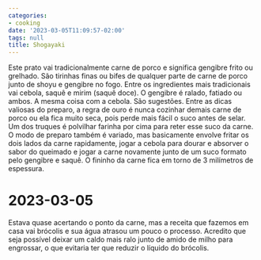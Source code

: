 ```yaml
---
categories:
- cooking
date: '2023-03-05T11:09:57-02:00'
tags: null
title: Shogayaki
---
```


Este prato vai tradicionalmente carne de porco e significa gengibre frito ou grelhado. São tirinhas finas ou bifes de qualquer parte de carne de porco junto de shoyu e gengibre no fogo. Entre os ingredientes mais tradicionais vai cebola, saquê e mirim (saquê doce). O gengibre é ralado, fatiado ou ambos. A mesma coisa com a cebola. São sugestões. Entre as dicas valiosas do preparo, a regra de ouro é nunca cozinhar demais carne de porco ou ela fica muito seca, pois perde mais fácil o suco antes de selar. Um dos truques é polvilhar farinha por cima para reter esse suco da carne. O modo de preparo também é variado, mas basicamente envolve fritar os dois lados da carne rapidamente, jogar a cebola para dourar e absorver o sabor do queimado e jogar a carne novamente junto de um suco formato pelo gengibre e saquê. O fininho da carne fica em torno de 3 milímetros de espessura.

# 2023-03-05

Estava quase acertando o ponto da carne, mas a receita que fazemos em casa vai brócolis e sua água atrasou um pouco o processo. Acredito que seja possível deixar um caldo mais ralo junto de amido de milho para engrossar, o que evitaria ter que reduzir o líquido do brócolis.